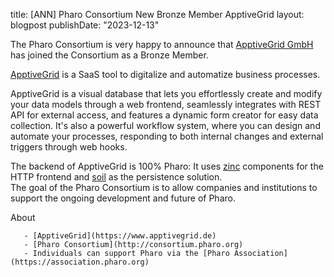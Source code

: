 title: [ANN] Pharo Consortium New Bronze Member ApptiveGrid
layout: blogpost
publishDate: "2023-12-13"

The Pharo Consortium is very happy to announce that [ApptiveGrid GmbH](https://www.apptivegrid.de) has joined the Consortium as a Bronze Member.


[ApptiveGrid](https://www.apptivegrid.de) is a SaaS tool to digitalize and automatize business processes.

ApptiveGrid is a visual database that lets you effortlessly create and modify your data models through a web frontend, seamlessly integrates with REST API for external access, and features a dynamic form creator for easy data collection. It's also a powerful workflow system, where you can design and automate your processes, responding to both internal changes and external triggers through web hooks.

The backend of ApptiveGrid is 100% Pharo: It uses [zinc](https://github.com/svenvc/zinc) components for the HTTP frontend and [soil](https://github.com/ApptiveGrid/Soil) as the persistence solution.  
The goal of the Pharo Consortium is to allow companies and institutions to support the ongoing development and future of Pharo.



About

       - [ApptiveGrid](https://www.apptivegrid.de)
       - [Pharo Consortium](http://consortium.pharo.org)
	   - Individuals can support Pharo via the [Pharo Association](https://association.pharo.org)
